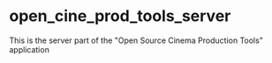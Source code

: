 # open_cine_prod_tools_server
This is the server part of the "Open Source Cinema Production Tools" application
